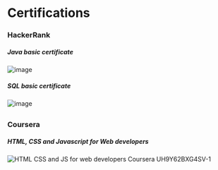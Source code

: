 # Certifications
### HackerRank

##### Java basic certificate
![image](https://user-images.githubusercontent.com/58353352/123682526-b8967a80-d868-11eb-87aa-712cff6676e5.png)

##### SQL basic certificate
![image](https://user-images.githubusercontent.com/58353352/123682444-a4527d80-d868-11eb-907a-79943ed3bf33.png)

##
##
### Coursera
##### HTML, CSS and Javascript for Web developers
![HTML CSS and JS  for web developers Coursera UH9Y62BXG4SV-1](https://user-images.githubusercontent.com/58353352/123683774-41fa7c80-d86a-11eb-96b5-90926b1f910f.png)



